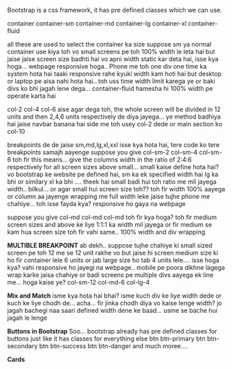 Bootstrap is a css framework, it has pre defined classes which we can use.

container
container-sm
container-md
container-lg
container-xl
container-fluid

all these are used to select the container ka size
suppose sm ya normal container use kiya toh vo small screens pe toh 100% width le leta hai but jaise jaise screen size badhti hai vo apni width static kar deta hai, isse kya hoga...
webpage responsive hoga..
Phone me toh one div one time ka system hota hai taaki responsive rahe kyuki width kam hoti hai but
desktop or laptop pe aisa nahi hota hai.. toh uss time width limit karega ye or baki divs ko bhi jagah lene dega...
container-fluid hamesha hi 100% width pe operate karta hai

col-2
col-4
col-6
aise agar dega toh, the whole screen will be divided in 12 units and then 2,4,6 units respectively de diya jayega... ye method badhiya hai jaise navbar banana hai side me toh usey col-2 dede or main section ko col-10

breakpoints de de
jaise sm,md,lg,xl,xxl
isse kya hota hai, tere code ko tere breakpoints samajh aayenge
suppose you give col-sm-2
col-sm-4
col-sm-6
toh fir this means... give the columns width in the ratio of 2:4:6 respectively for all screen sizes above small... small kaise define hota hai? vo bootstrap ke website pe defined hai, sm ka ek specified width hai lg ka bhi or similary xl ka bhi
.... theek hai small badi hui toh ratio me mil jayega width.. bilkul...
or agar small hui screen size toh??
toh fir width 100% aayega or column aa jayenge wrapping me full width leke jaise tujhe phone me chahiye...
toh isse fayda kya? responsive ho gaya na webpage

suppose you give col-md col-md col-md toh fir kya hoga?
toh fir medium screen sizes and above ke liye 1:1:1 ka width mil jayega or fir medium se kam hua screen size toh fir vahi same.. 100% width and div wrapping

**MULTIBLE BREAKPOINT**
ab dekh.. suppose tujhe chahiye ki small sized screen pe toh 12 me se 12 unit rakhe vo but jaise hi screen medium size ki ho fir container lele 6 units or jab large size ho tab 4 units lele.... isse hoga kya?
vahi responsive ho jayegi na webpage.. mobile pe poora dikhne lagega wrap karke jaisa chahiye or badi screens pe multiple divs aayega ek line me...
hoga kaise ye?
col-sm-12 col-md-6 col-lg-4

**Mix and Match**
isme kya hota hai bhai?
isme kuch div ke liye width dede or kuch ke liye chodh de... acha... fir jinka chodh diya vo kaise lenge width?
jo jagah bachegi naa saari defined width dene ke baad... usme se bache hui jagah le lenge

**Buttons in Bootstrap**
Soo... bootstrap already has pre defined classes for buttons just like it has classes for everything else
btn btn-primary
btn btn-secondary
btn btn-success
btn btn-danger and much moree....

**Cards**
